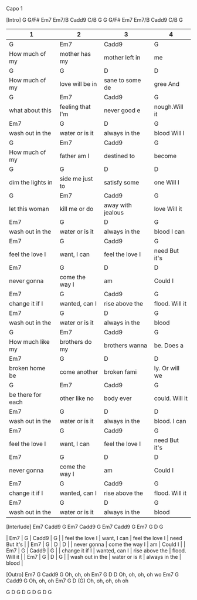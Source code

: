 Capo 1

[Intro]
G     G/F# Em7    Em7/B Cadd9    C/B G
G     G/F# Em7    Em7/B Cadd9    C/B G

| 1                 | 2                | 3                 | 4                 |
| ----------------- | ---------------- | ----------------- | ----------------- |
| G                 | Em7              | Cadd9             | G                 |
| How much of my    | mother has my    | mother left in    | me                |
| G                 | G                | D                 | D                 |
| How much of my    | love will be in  | sane to some de   | gree And          |
| G                 | Em7              | Cadd9             | G                 |
| what about this   | feeling that I'm | never good e      | nough.Will it     |
| Em7               | G                | D                 | G                 |
| wash out in the   | water or is it   | always in the     | blood      Will I |
| G                 | Em7              | Cadd9             | G                 |
| How much of my    | father am I      | destined to       | become            |
| G                 | G                | D                 | D                 |
| dim the lights in | side me just to  | satisfy some      | one Will I        |
| G                 | Em7              | Cadd9             | G                 |
| let this woman    | kill me or do    | away with jealous | love Will it      |
| Em7               | G                | D                 | G                 |
| wash out in the   | water or is it   | always in the     | blood      I can  |
| Em7               | G                | Cadd9             | G                 |
| feel the love I   | want, I can      | feel the love I   | need   But it's   |
| Em7               | G                | D                 | D                 |
| never gonna       | come the way I   | am                | Could I           |
| Em7               | G                | Cadd9             | G                 |
| change it if I    | wanted, can I    | rise above the    | flood. Will it    |
| Em7               | G                | D                 | G                 |
| wash out in the   | water or is it   | always in the     | blood             |
| G                 | Em7              | Cadd9             | G                 |
| How much like my  | brothers do my   | brothers wanna    | be. Does a        |
| Em7               | G                | D                 | D                 |
| broken home be    | come another     | broken fami       | ly. Or will we    |
| G                 | Em7              | Cadd9             | G                 |
| be there for each | other like no    | body ever         | could. Will it    |
| Em7               | G                | D                 | D                 |
| wash out in the   | water or is it   | always in the     | blood. I can      |
| Em7               | G                | Cadd9             | G                 |
| feel the love I   | want, I can      | feel the love I   | need   But it's   |
| Em7               | G                | D                 | D                 |
| never gonna       | come the way I   | am                | Could I           |
| Em7               | G                | Cadd9             | G                 |
| change it if I    | wanted, can I    | rise above the    | flood. Will it    |
| Em7               | G                | D                 | G                 |
| wash out in the   | water or is it   | always in the     | blood             |

[Interlude]
Em7     Cadd9 G  Em7      Cadd9 G
Em7     Cadd9 G  Em7  G   D     G

| Em7               | G                | Cadd9             | G                 |
| feel the love I   | want, I can      | feel the love I   | need   But it's   |
| Em7               | G                | D                 | D                 |
| never gonna       | come the way I   | am                | Could I           |
| Em7               | G                | Cadd9             | G                 |
| change it if I    | wanted, can I    | rise above the    | flood. Will it    |
| Em7               | G                | D                 | G                 |
| wash out in the   | water or is it   | always in the     | blood             |

[Outro]
    Em7   G     Cadd9   G
    Oh,     oh, oh
    Em7   G     D       D
Oh, oh,     oh, oh wo
    Em7   G     Cadd9   G
    Oh,     oh, oh
    Em7   G     D      (G)
Oh, oh,     oh, oh      oh

G       D G         D
G       D G         D G
